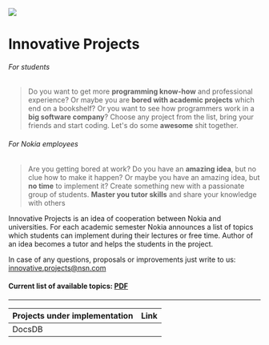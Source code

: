 ![](https://raw.github.com/nsn-wroclaw/innovativeprojects/master/src/figures/nokia-logo.png)

Innovative Projects
==========================

###### For students
> Do you want to get more **programming know-how** and professional experience? Or maybe you are **bored with academic projects** which end on a bookshelf? Or you want to see how programmers work in a **big software company**? Choose any project from the list, bring your friends and start coding. Let's do some **awesome** shit together.

######  For Nokia employees
> Are you getting bored at work? Do you have an **amazing idea**, but no clue how to make it happen? Or maybe you have an amazing idea, but **no time** to implement it?
> Create something new with a passionate group of students. **Master you tutor skills** and share your knowledge with others

Innovative Projects is an idea of cooperation between Nokia and universities. For each academic semester Nokia announces a list of topics which students can implement during their lectures or free time. Author of an idea becomes a tutor and helps the students in the project. 

In case of any questions, proposals or improvements just write to us: innovative.projects@nsn.com


#### Current list of available topics:  [PDF](https://raw.github.com/nsn-wroclaw/innovativeprojects/master/InnovativeProjects%20-%20Topics.pdf)

---

| Projects under implementation | Link                       |
| ---------------------------------- | ----------------- |
| DocsDB |  |

